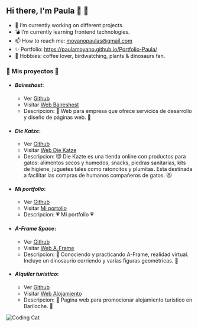 ## Hi there, I'm Paula 👋 🦖

- 🔭 I’m currently working on different projects.
- 💣 I’m currently learning frontend technologies.
- 📫 How to reach me: moyanopaulas@gmail.com
- ✨ Portfolio: https://paulamoyano.github.io/Portfolio-Paula/
- 🌱 Hobbies: coffee lover, birdwatching, plants & dinosaurs fan.


### 💫 Mis proyectos 💫 
* #### ***Baireshost***:
  * Ver [Github](https://github.com/PaulaMoyano/Front-BairesHost-HTML)
  * Visitar [Web Baireshost](https://paulamoyano.github.io/Front-BairesHost-HTML/) 
  * Descripcion: 🧠 Web para empresa que ofrece servicios de desarrollo y diseño de páginas web. 🧠
  
 
 
* #### ***Die Katze***:
  * Ver [Github](https://github.com/PaulaMoyano/DieKatze)
  * Visitar [Web Die Katze](https://diekatze.netlify.app/) 
  * Descripcion: 😻 Die Kazte es una tienda online con productos para gatos: alimentos secos y humedos, snacks, piedras sanitarias, kits de higiene, juguetes tales como ratoncitos y plumitas. Esta destinada a facilitar las compras de humanos compañeros de gatos. 😻
 
 
 
* #### ***Mi portfolio***: 
  * Ver [Github](https://github.com/PaulaMoyano/Portfolio-Paula)
  * Visitar [Mi portolio](https://paulamoyano.github.io/Portfolio-Paula/) 
  * Descripcion: 💗 Mi portfolio 💗



* #### ***A-Frame Space***:
  * Ver [Github](https://github.com/PaulaMoyano/A-frame-space)
  * Visitar [Web A-Frame](https://paulamoyano.github.io/A-frame-space/index.html)
  * Descripcion: 🦖 Conociendo y practicando A-Frame, realidad virtual. Incluye un dinosaurio corriendo y varias figuras geométricas. 🦖



* #### ***Alquiler turistico***:
  * Ver [Github](https://github.com/PaulaMoyano/Alquiler-Bariloche)
  * Visitar [Web Alojamiento](https://paulamoyano.github.io/Alquiler-Bariloche/)
  * Descripcion: 🗻 Pagina web para promocionar alojamiento turistico en Bariloche. 🗻

 
 

![Coding Cat](https://media.giphy.com/media/3oKIPnAiaMCws8nOsE/giphy-downsized.gif)
